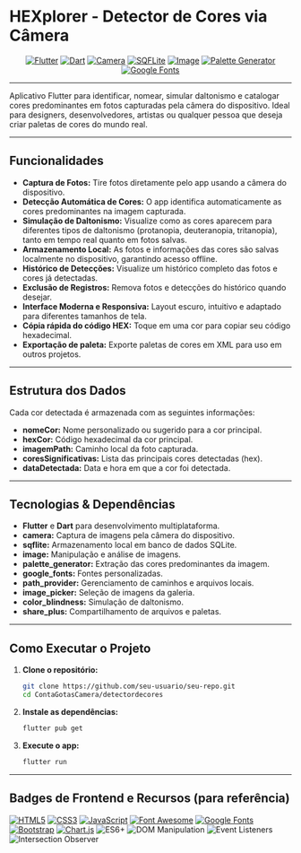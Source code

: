 # HEXplorer - Detector de Cores via Câmera

<div align="center">
  <!-- Badges minimalistas -->
  <a href="https://flutter.dev/"><img src="https://img.shields.io/badge/Flutter-02569B?style=flat-square&logo=flutter&logoColor=white" alt="Flutter"></a>
  <a href="https://dart.dev/"><img src="https://img.shields.io/badge/Dart-0175C2?style=flat-square&logo=dart&logoColor=white" alt="Dart"></a>
  <a href="https://pub.dev/packages/camera"><img src="https://img.shields.io/badge/Camera-FF9800?style=flat-square&logo=photo&logoColor=white" alt="Camera"></a>
  <a href="https://pub.dev/packages/sqflite"><img src="https://img.shields.io/badge/SQFLite-4DB33D?style=flat-square&logo=sqlite&logoColor=white" alt="SQFLite"></a>
  <a href="https://pub.dev/packages/image"><img src="https://img.shields.io/badge/Image-607D8B?style=flat-square&logo=image&logoColor=white" alt="Image"></a>
  <a href="https://pub.dev/packages/palette_generator"><img src="https://img.shields.io/badge/Palette_Generator-9C27B0?style=flat-square&logo=palette&logoColor=white" alt="Palette Generator"></a>
  <a href="https://pub.dev/packages/google_fonts"><img src="https://img.shields.io/badge/Google_Fonts-4285F4?style=flat-square&logo=google&logoColor=white" alt="Google Fonts"></a>
</div>

---

Aplicativo Flutter para identificar, nomear, simular daltonismo e catalogar cores predominantes em fotos capturadas pela câmera do dispositivo. Ideal para designers, desenvolvedores, artistas ou qualquer pessoa que deseja criar paletas de cores do mundo real.

---

## Funcionalidades

- **Captura de Fotos:** Tire fotos diretamente pelo app usando a câmera do dispositivo.
- **Detecção Automática de Cores:** O app identifica automaticamente as cores predominantes na imagem capturada.
- **Simulação de Daltonismo:** Visualize como as cores aparecem para diferentes tipos de daltonismo (protanopia, deuteranopia, tritanopia), tanto em tempo real quanto em fotos salvas.
- **Armazenamento Local:** As fotos e informações das cores são salvas localmente no dispositivo, garantindo acesso offline.
- **Histórico de Detecções:** Visualize um histórico completo das fotos e cores já detectadas.
- **Exclusão de Registros:** Remova fotos e detecções do histórico quando desejar.
- **Interface Moderna e Responsiva:** Layout escuro, intuitivo e adaptado para diferentes tamanhos de tela.
- **Cópia rápida do código HEX:** Toque em uma cor para copiar seu código hexadecimal.
- **Exportação de paleta:** Exporte paletas de cores em XML para uso em outros projetos.

---

## Estrutura dos Dados

Cada cor detectada é armazenada com as seguintes informações:

- **nomeCor:** Nome personalizado ou sugerido para a cor principal.
- **hexCor:** Código hexadecimal da cor principal.
- **imagemPath:** Caminho local da foto capturada.
- **coresSignificativas:** Lista das principais cores detectadas (hex).
- **dataDetectada:** Data e hora em que a cor foi detectada.

---

## Tecnologias & Dependências

- **Flutter** e **Dart** para desenvolvimento multiplataforma.
- **camera:** Captura de imagens pela câmera do dispositivo.
- **sqflite:** Armazenamento local em banco de dados SQLite.
- **image:** Manipulação e análise de imagens.
- **palette_generator:** Extração das cores predominantes da imagem.
- **google_fonts:** Fontes personalizadas.
- **path_provider:** Gerenciamento de caminhos e arquivos locais.
- **image_picker:** Seleção de imagens da galeria.
- **color_blindness:** Simulação de daltonismo.
- **share_plus:** Compartilhamento de arquivos e paletas.

---

## Como Executar o Projeto

1. **Clone o repositório:**
   ```sh
   git clone https://github.com/seu-usuario/seu-repo.git
   cd ContaGotasCamera/detectordecores
   ```

2. **Instale as dependências:**
   ```sh
   flutter pub get
   ```

3. **Execute o app:**
   ```sh
   flutter run
   ```

---

## Badges de Frontend e Recursos (para referência)

<div align="left">
  <a href="https://developer.mozilla.org/pt-BR/docs/Web/HTML"><img src="https://img.shields.io/badge/HTML5-%23E34F26?style=for-the-badge&logo=html5&logoColor=white" alt="HTML5"></a>
  <a href="https://developer.mozilla.org/pt-BR/docs/Web/CSS"><img src="https://img.shields.io/badge/CSS3-%231572B6?style=for-the-badge&logo=css3&logoColor=white" alt="CSS3"></a>
  <a href="https://developer.mozilla.org/pt-BR/docs/Web/JavaScript"><img src="https://img.shields.io/badge/JavaScript-%23F7DF1E?style=for-the-badge&logo=javascript&logoColor=black" alt="JavaScript"></a>
  <a href="https://fontawesome.com/"><img src="https://img.shields.io/badge/Font_Awesome-%23339AF0?style=for-the-badge&logo=fontawesome&logoColor=white" alt="Font Awesome"></a>
  <a href="https://fonts.google.com/"><img src="https://img.shields.io/badge/Google_Fonts-%234285F4?style=for-the-badge&logo=google&logoColor=white" alt="Google Fonts"></a>
  <a href="https://getbootstrap.com/"><img src="https://img.shields.io/badge/Bootstrap-%237952B3?style=for-the-badge&logo=bootstrap&logoColor=white" alt="Bootstrap"></a>
  <a href="https://www.chartjs.org/"><img src="https://img.shields.io/badge/Chart.js-%23FF6384?style=for-the-badge&logo=chartdotjs&logoColor=white" alt="Chart.js"></a>
  <img src="https://img.shields.io/badge/ES6+-%23F7DF1E?style=for-the-badge&logo=javascript&logoColor=black" alt="ES6+">
  <img src="https://img.shields.io/badge/DOM_Manipulation-%23F7DF1E?style=for-the-badge&logo=javascript&logoColor=black" alt="DOM Manipulation">
  <img src="https://img.shields.io/badge/Event_Listeners-%23F7DF1E?style=for-the-badge&logo=javascript&logoColor=black" alt="Event Listeners">
  <img src="https://img.shields.io/badge/Intersection_Observer-%23F7DF1E?style=for-the-badge&logo=javascript&logoColor=black" alt="Intersection Observer">
</div>



